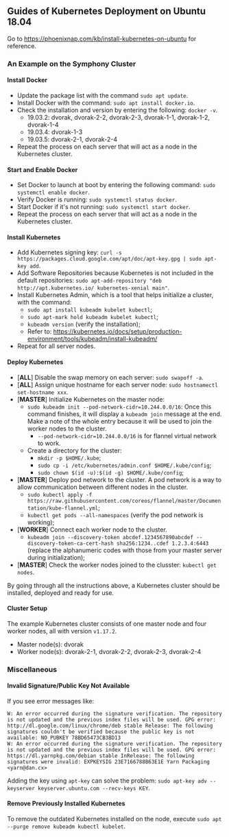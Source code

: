 ## Guides of Kubernetes Deployment on Ubuntu 18.04

Go to https://phoenixnap.com/kb/install-kubernetes-on-ubuntu for reference.

### An Example on the Symphony Cluster

#### Install Docker

- Update the package list with the command `sudo apt update`.
- Install Docker with the command: `sudo apt install docker.io`.
- Check the installation and version by entering the following: `docker -v`.
    - 19.03.2: dvorak, dvorak-2-2, dvorak-2-3, dvorak-1-1, dvorak-1-2, dvorak-1-4
    - 19.03.4: dvorak-1-3
    - 19.03.5: dvorak-2-1, dvorak-2-4
- Repeat the process on each server that will act as a node in the Kubernetes cluster.

#### Start and Enable Docker

- Set Docker to launch at boot by entering the following command: `sudo systemctl enable docker`.
- Verify Docker is running: `sudo systemctl status docker`.
- Start Docker if it's not running: `sudo systemctl start docker`.
- Repeat the process on each server that will act as a node in the Kubernetes cluster.

#### Install Kubernetes

- Add Kubernetes signing key: `curl -s https://packages.cloud.google.com/apt/doc/apt-key.gpg | sudo apt-key add`.
- Add Software Repositories because Kubernetes is not included in the default repositories: `sudo apt-add-repository "deb http://apt.kubernetes.io/ kubernetes-xenial main"`.
- Install Kubernetes Admin, which is a tool that helps initialize a cluster, with the command:
    - `sudo apt install kubeadm kubelet kubectl`;
    - `sudo apt-mark hold kubeadm kubelet kubectl`;
    - `kubeadm version` (verify the installation);
    - Refer to: https://kubernetes.io/docs/setup/production-environment/tools/kubeadm/install-kubeadm/
- Repeat for all server nodes.

#### Deploy Kubernetes

- [**ALL**] Disable the swap memory on each server: `sudo swapoff -a`.
- [**ALL**] Assign unique hostname for each server node: `sudo hostnamectl set-hostname xxx`.
- [**MASTER**] Initialize Kubernetes on the master node: 
    - `sudo kubeadm init --pod-network-cidr=10.244.0.0/16`: Once this command finishes, it will display a `kubeadm join` message at the end. Make a note of the whole entry because it will be used to join the worker nodes to the cluster.
        - `--pod-network-cidr=10.244.0.0/16` is for flannel virtual network to work.
    - Create a directory for the cluster:
        - `mkdir -p $HOME/.kube`;
        - `sudo cp -i /etc/kubernetes/admin.conf $HOME/.kube/config`;
        - `sudo chown $(id -u):$(id -g) $HOME/.kube/config`;
- [**MASTER**] Deploy pod network to the cluster. A pod network is a way to allow communication between different nodes in the cluster.
    - `sudo kubectl apply -f https://raw.githubusercontent.com/coreos/flannel/master/Documentation/kube-flannel.yml`;
    - `kubectl get pods --all-namespaces` (verify the pod network is working);
- [**WORKER**] Connect each worker node to the cluster.
    - `kubeadm join --discovery-token abcdef.1234567890abcdef --discovery-token-ca-cert-hash sha256:1234..cdef 1.2.3.4:6443` (replace the alphanumeric codes with those from your master server during initialization);
- [**MASTER**] Check the worker nodes joined to the clusster: `kubectl get nodes`.

By going through all the instructions above, a Kubernetes cluster should be installed, deployed and ready for use.

#### Cluster Setup

The example Kubernetes cluster consists of one master node and four worker nodes, all with version `v1.17.2`.

- Master node(s): dvorak
- Worker node(s): dvorak-2-1, dvorak-2-2, dvorak-2-3, dvorak-2-4

### Miscellaneous

#### Invalid Signature/Public Key Not Available

If you see error messages like:

```
W: An error occurred during the signature verification. The repository is not updated and the previous index files will be used. GPG error: http://dl.google.com/linux/chrome/deb stable Release: The following signatures couldn't be verified because the public key is not available: NO_PUBKEY 78BD65473CB3BD13
W: An error occurred during the signature verification. The repository is not updated and the previous index files will be used. GPG error: https://dl.yarnpkg.com/debian stable InRelease: The following signatures were invalid: EXPKEYSIG 23E7166788B63E1E Yarn Packaging <yarn@dan.cx>
```

Adding the key using `apt-key` can solve the problem: `sudo apt-key adv --keyserver keyserver.ubuntu.com --recv-keys KEY`.

#### Remove Previously Installed Kubernetes

To remove the outdated Kubernetes installed on the node, execute `sudo apt --purge remove kubeadm kubectl kubelet`.
